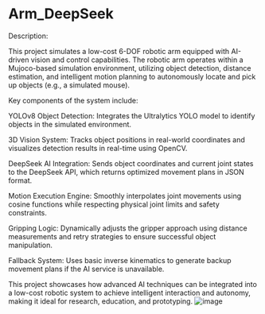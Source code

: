 # Arm_DeepSeek
Description:

This project simulates a low-cost 6-DOF robotic arm equipped with AI-driven vision and control capabilities. The robotic arm operates within a Mujoco-based simulation environment, utilizing object detection, distance estimation, and intelligent motion planning to autonomously locate and pick up objects (e.g., a simulated mouse).

Key components of the system include:

YOLOv8 Object Detection: Integrates the Ultralytics YOLO model to identify objects in the simulated environment.

3D Vision System: Tracks object positions in real-world coordinates and visualizes detection results in real-time using OpenCV.

DeepSeek AI Integration: Sends object coordinates and current joint states to the DeepSeek API, which returns optimized movement plans in JSON format.

Motion Execution Engine: Smoothly interpolates joint movements using cosine functions while respecting physical joint limits and safety constraints.

Gripping Logic: Dynamically adjusts the gripper approach using distance measurements and retry strategies to ensure successful object manipulation.

Fallback System: Uses basic inverse kinematics to generate backup movement plans if the AI service is unavailable.

This project showcases how advanced AI techniques can be integrated into a low-cost robotic system to achieve intelligent interaction and autonomy, making it ideal for research, education, and prototyping.
![image](https://github.com/user-attachments/assets/d3adb183-bf8c-484a-b385-1ebe019e845f)

